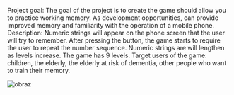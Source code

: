 Project goal: The goal of the project is to create the game should
allow you to practice working memory. As development opportunities,
can provide improved memory and familiarity with the
operation of a mobile phone.
Description: Numeric strings will appear on the phone screen that the
user will try to remember. After pressing the button, the game starts to
require the user to repeat the number sequence. Numeric strings are
will lengthen as levels increase. The game has 9 levels.
Target users of the game: children, the elderly, the elderly at risk of
dementia, other people who want to train their memory. 

![obraz](https://user-images.githubusercontent.com/33842876/156821868-5b56ecf8-496c-498f-8e4a-094fb456ca08.png)
